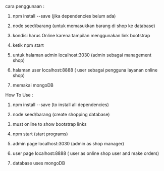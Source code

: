 cara penggunaan :

1. npm install --save (jika dependencies belum ada)

2. node seed/barang (untuk memasukkan barang di shop ke database)

3. kondisi harus Online karena tampilan menggunakan link bootstrap

4. ketik npm start
 
5. untuk halaman admin localhost:3030 (admin sebagai management shop)

6. halaman user localhost:8888 ( user sebagai pengguna layanan online shop)

7. memakai mongoDB


How To Use :

1. npm install --save (to install all dependencies)

2. node seed/barang (create shopping database)

3. must online to show bootstrap links

4. npm start (start programs)
 
5. admin page localhost:3030 (admin as shop manager)

6. user page localhost:8888 ( user as online shop user and make orders)

7. database uses mongoDB